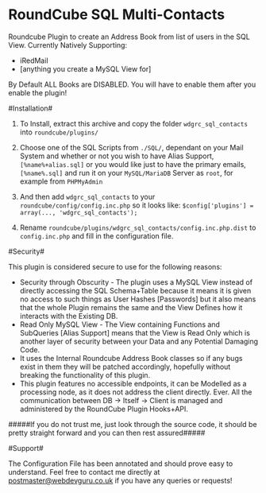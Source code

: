 # RoundCube SQL Multi-Contacts
Roundcube Plugin to create an Address Book from list of users in the SQL View.
Currently Natively Supporting:
+ iRedMail
+ [anything you create a MySQL View for]

By Default ALL Books are DISABLED.
You will have to enable them after you enable the plugin!

#Installation#

1.  To Install, extract this archive and copy the folder
    `wdgrc_sql_contacts` into `roundcube/plugins/`

2.  Choose one of the SQL Scripts from `./SQL/`, dependant on your Mail System
    and whether or not you wish to have Alias Support, `[%name%+alias.sql]`
    or you would like just to have the primary emails, `[%name%.sql]`
    and run it on your `MySQL/MariaDB` Server as `root`, for example from `PHPMyAdmin`

3.  And then add `wdgrc_sql_contacts` to your `roundcube/config/config.inc.php`
    so it looks like: `$config['plugins'] = array(..., 'wdgrc_sql_contacts');`

4.  Rename `roundcube/plugins/wdgrc_sql_contacts/config.inc.php.dist` to
    `config.inc.php` and fill in the configuration file.


#Security#

This plugin is considered secure to use for the following reasons:
+ Security through Obscurity - The plugin uses a MySQL View instead of directly accessing the SQL Schema+Table because it means it is given no access to such things as User Hashes [Passwords] but it also means that the whole Plugin remains the same and the View Defines how it interacts with the Existing DB.
+ Read Only MySQL View - The View containing Functions and SubQueries [Alias Support] means that the View is Read Only which is another layer of security between your Data and any Potential Damaging Code.
+ It uses the Internal Roundcube Address Book classes so if any bugs exist in them they will be patched accordingly, hopefully without breaking the functionality of this plugin.
+ This plugin features no accessible endpoints, it can be Modelled as a processing node, as it does not address the client directly. Ever. All the communication between DB -> Itself -> Client is managed and administered by the RoundCube Plugin Hooks+API.

#####If you do not trust me, just look through the source code, it should be pretty straight forward and you can then rest assured#####

#Support#

The Configuration File has been annotated and should prove easy to understand.
Feel free to contact me directly at postmaster@webdevguru.co.uk if you have any queries or requests!
